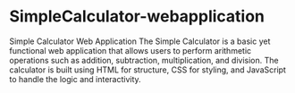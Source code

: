 # SimpleCalculator-webapplication
Simple Calculator Web Application  The Simple Calculator is a basic yet functional web application that allows users to perform arithmetic operations such as addition, subtraction, multiplication, and division. The calculator is built using HTML for structure, CSS for styling, and JavaScript to handle the logic and interactivity.

